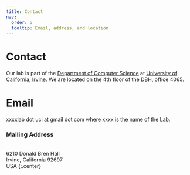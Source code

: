 ```yaml
---
title: Contact
nav:
  order: 5
  tooltip: Email, address, and location
---
```


# <i class="fas fa-envelope"></i>Contact

Our lab is part of the [Department of Computer Science](https://www.cs.uci.edu/) at [University of California, Irvine](https://uci.edu/). We are located on the 4th floor of the [DBH](https://classrooms.uci.edu/classrooms/dbh/), office 4065.

# Email
xxxxlab dot uci at gmail dot com where xxxx is the name of the Lab. 

### <i class="fas fa-mail-bulk"></i>Mailing Address

<br> 6210 Donald Bren Hall
<br>Irvine, California 92697
<br>USA
{:.center}

